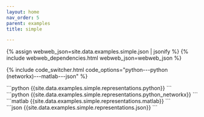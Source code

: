 ```yaml
---
layout: home
nav_order: 5
parent: examples
title: simple

---
```


<div id='webweb-example-visualization' style='width: 100%'></div>
{% assign webweb_json=site.data.examples.simple.json | jsonify %}
{% include webweb_dependencies.html webweb_json=webweb_json %}

{% include code_switcher.html code_options="python---python (networkx)---matlab---json" %}
<div id='python-code-block' class='select-code-block select-code-block-visible'></div>
```python
{{site.data.examples.simple.representations.python}}
```
<div id='python_networkx-code-block' class='select-code-block'></div>
```python
{{site.data.examples.simple.representations.python_networkx}}
```
<div id='matlab-code-block' class='select-code-block'></div>
```matlab
{{site.data.examples.simple.representations.matlab}}
```
<div id='json-code-block' class='select-code-block'></div>
```json
{{site.data.examples.simple.representations.json}}
```
